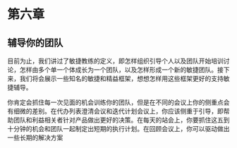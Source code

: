 第六章
===
辅导你的团队
---
目前为止，我们讲过了敏捷教练的定义，即怎样组织引导个人以及团队开始培训讨论，怎样由多个单一个体成长为一个团队，以及怎样形成一个新的敏捷团队。接下来，我们将会展示一些知名的敏捷和精益框架，想想怎样用这些框架更好的支持敏捷辅导。

你肯定会抓住每一次见面的机会训练你的团队，但是在不同的会议上你的侧重点会有细微的差别。在代办列表澄清会议和迭代计划会议上，你应该侧重于引导，即帮助团队和利益相关者针对产品做出更好的决策。在每天的站会上，你要抓住这五到十分钟的机会和团队一起制定出短期的执行计划。在回顾会议上，你可以驱动做出一些长期的解决方案	